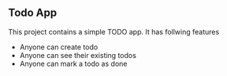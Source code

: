 ## Todo App

This project contains a simple TODO app.
It has follwing features
- Anyone can create todo
- Anyone can see their existing todos
- Anyone can mark a todo as done